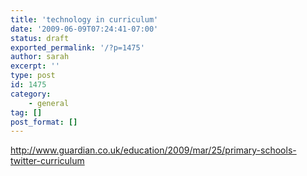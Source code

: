 ```yaml
---
title: 'technology in curriculum'
date: '2009-06-09T07:24:41-07:00'
status: draft
exported_permalink: '/?p=1475'
author: sarah
excerpt: ''
type: post
id: 1475
category:
    - general
tag: []
post_format: []
---
```

http://www.guardian.co.uk/education/2009/mar/25/primary-schools-twitter-curriculum
